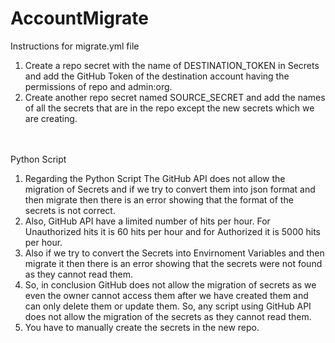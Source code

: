 # AccountMigrate


Instructions for migrate.yml file

1. Create a repo secret with the name of DESTINATION_TOKEN in Secrets and add the GitHub Token of the destination account having      the permissions of repo and admin:org.
2. Create another repo secret named SOURCE_SECRET and add the names of all the secrets that are in the repo except the new secrets    which we are creating.



<br> <br>
Python Script
1. Regarding the Python Script The GitHub API does not allow the migration of Secrets and if we try to convert them into json         format and then migrate then there is an error showing that the format of the secrets is not correct.
2. Also, GitHub API have a limited number of hits per hour. For Unauthorized hits it is 60 hits per hour and for Authorized it is     5000 hits per hour.
3. Also if we try to convert the Secrets into Envirnoment Variables and then migrate it then there is an error showing that the       secrets were not found as they cannot read them.
4. So, in conclusion GitHub does not allow the migration of secrets as we even the owner cannot access them after we have created     them and can only delete them or update them. So, any script using GitHub API does not allow the migration of the secrets as       they cannot read them.
5. You have to manually create the secrets in the new repo.
